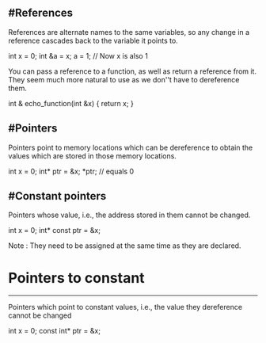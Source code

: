 #References
---
References are alternate names to the same variables, so any change in 
a reference cascades back to the variable it points to.

int x = 0;
int &a = x;
a = 1;  // Now x is also 1

You can pass a reference to a function, as well as return a reference from
it. They seem much more natural to use as we don''t have to dereference them.

int & echo_function(int &x) {
    return x;
}

#Pointers
---
Pointers point to memory locations which can be dereference to obtain the 
values which are stored in those memory locations.

int x = 0;
int* ptr = &x;
*ptr; // equals 0

#Constant pointers
---
Pointers whose value, i.e., the address stored in them cannot be changed.

int x = 0;
int* const ptr = &x;

Note : They need to be assigned at the same time as they are declared.

# Pointers to constant
---
Pointers which point to constant values, i.e., the value they dereference
cannot be changed

int x = 0;
const int* ptr = &x;


